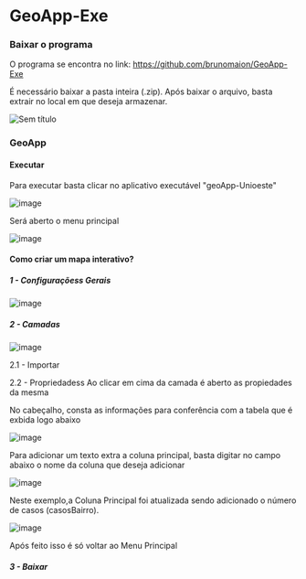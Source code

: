 # GeoApp-Exe

### Baixar o programa

O programa se encontra no link: https://github.com/brunomaion/GeoApp-Exe

É necessário baixar a pasta inteira (.zip). Após baixar o arquivo, basta extrair no local em que deseja armazenar.

![Sem título](https://github.com/brunomaion/GeoApp-Exe/assets/75392370/bdb53e60-25e3-4d14-9cfb-099c11a57857)


### GeoApp

#### Executar
Para executar basta clicar no aplicativo executável "geoApp-Unioeste"

![image](https://github.com/brunomaion/GeoApp-Exe/assets/75392370/404cf4cd-59ce-4774-87f0-8b4ceded94a4)

Será aberto o menu principal

![image](https://github.com/brunomaion/GeoApp-Exe/assets/75392370/929599df-9789-4df0-95cc-600565dddc10)

#### Como criar um mapa interativo?

##### 1 - Configuraçõess Gerais
![image](https://github.com/brunomaion/GeoApp-Exe/assets/75392370/6d58c437-9b28-4676-80ba-bc9c20de4858)


##### 2 - Camadas
![image](https://github.com/brunomaion/GeoApp-Exe/assets/75392370/f489b4f7-078a-47ca-a293-ddceb35185e4)

2.1 - Importar

2.2 - Propriedadess
Ao clicar em cima da camada é aberto as propiedades da mesma

No cabeçalho, consta as informações para conferência com a tabela que é exbida logo abaixo

![image](https://github.com/brunomaion/GeoApp-Exe/assets/75392370/a8fb794f-568f-4d21-b8a4-51d743fd6824)


Para adicionar um texto extra a coluna principal, basta digitar no campo abaixo o nome da coluna que deseja adicionar 

![image](https://github.com/brunomaion/GeoApp-Exe/assets/75392370/653d2065-0501-4495-94a5-a24a4e1c0551)

Neste exemplo,a  Coluna Principal foi atualizada sendo adicionado o número de casos (casosBairro).

![image](https://github.com/brunomaion/GeoApp-Exe/assets/75392370/5718e68a-0ae5-4c6c-aaac-a4ebcab6ab33)

Após feito isso é só voltar ao Menu Principal


##### 3 - Baixar 

